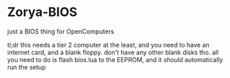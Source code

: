 # Zorya-BIOS
just a BIOS thing for OpenComputers

tl;dr this needs a tier 2 computer at the least, and you need to have an internet card, and a blank floppy. don't have any other blank disks tho.
all you need to do is flash bios.lua to the EEPROM, and it *should* automatically run the setup
